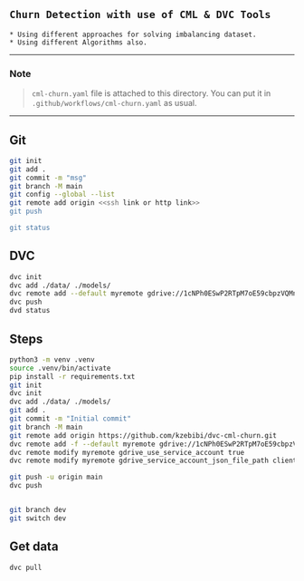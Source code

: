 ## `Churn Detection with use of CML & DVC Tools `
    * Using different approaches for solving imbalancing dataset.
    * Using different Algorithms also.
-------------------
### Note
> `cml-churn.yaml` file is attached to this directory. You can put it in `.github/workflows/cml-churn.yaml` as usual.
------------------------
## Git 
``` bash
git init
git add .
git commit -m "msg"
git branch -M main 
git config --global --list 
git remote add origin <<ssh link or http link>>
git push

git status
```


## DVC
``` bash
dvc init 
dvc add ./data/ ./models/
dvc remote add --default myremote gdrive://1cNPh0ESwP2RTpM7oE59cbpzVQMnd_705
dvc push
dvd status
```

## Steps
``` bash
python3 -m venv .venv
source .venv/bin/activate
pip install -r requirements.txt
git init 
dvc init
dvc add ./data/ ./models/
git add .
git commit -m "Initial commit"
git branch -M main
git remote add origin https://github.com/kzebibi/dvc-cml-churn.git
dvc remote add -f --default myremote gdrive://1cNPh0ESwP2RTpM7oE59cbpzVQMnd_705
dvc remote modify myremote gdrive_use_service_account true
dvc remote modify myremote gdrive_service_account_json_file_path client_secret_545800426601-9fhh831ssubgffhuptclri81eu2b3rjg.apps.googleusercontent.com.json

git push -u origin main
dvc push


git branch dev 
git switch dev 

```


## Get data
``` bash
dvc pull

```